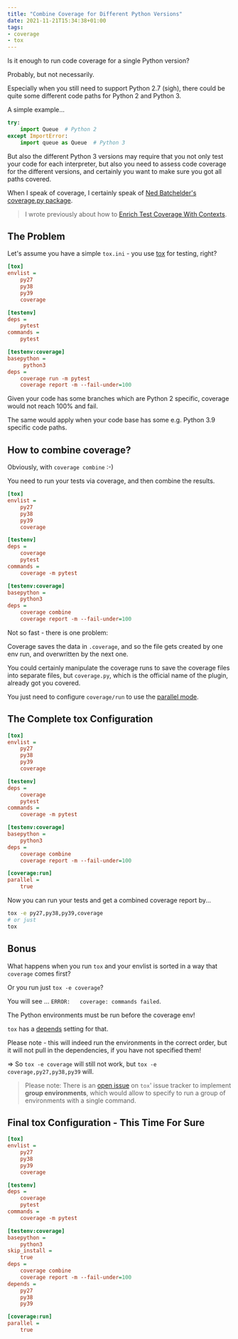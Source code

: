 ```yaml
---
title: "Combine Coverage for Different Python Versions"
date: 2021-11-21T15:34:38+01:00
tags:
- coverage
- tox
---
```


Is it enough to run code coverage for a single Python version?

Probably, but not necessarily.

Especially when you still need to support Python 2.7 (sigh),
there could be quite some different code paths for Python 2 and Python 3.

A simple example...

```python
try:
    import Queue  # Python 2
except ImportError:
    import queue as Queue  # Python 3
```

But also the different Python 3 versions may require that you not only test your code for each interpreter,
but also you need to assess code coverage for the different versions,
and certainly you want to make sure you got all paths covered.

When I speak of coverage,
I certainly speak of [Ned Batchelder's](https://twitter.com/nedbat) [coverage.py package](https://coverage.readthedocs.io/en/latest/).

> I wrote previously about how to [Enrich Test Coverage With Contexts](https://jugmac00.github.io/blog/enrich-test-coverage-with-contexts/).


## The Problem

Let's assume you have a simple `tox.ini` - you use [tox](https://tox.wiki/en/latest/) for testing, right?

```ini
[tox]
envlist =
    py27
    py38
    py39
    coverage

[testenv]
deps = 
    pytest
commands = 
    pytest

[testenv:coverage]
basepython =
     python3
deps =
    coverage run -m pytest
    coverage report -m --fail-under=100
```

Given your code has some branches which are Python 2 specific,
coverage would not reach 100% and fail.

The same would apply when your code base has some e.g. Python 3.9 specific code paths.

## How to combine coverage?

Obviously, with `coverage combine` :-)

You need to run your tests via coverage, and then combine the results.

```ini
[tox]
envlist =
    py27
    py38
    py39
    coverage

[testenv]
deps =
    coverage
    pytest
commands = 
    coverage -m pytest

[testenv:coverage]
basepython =
    python3
deps =
    coverage combine
    coverage report -m --fail-under=100
```

Not so fast - there is one problem:

Coverage saves the data in `.coverage`,
and so the file gets created by one env run, and overwritten by the next one.

You could certainly manipulate the coverage runs to save the coverage files into separate files,
but `coverage.py`,
which is the official name of the plugin,
already got you covered.

You just need to configure `coverage/run` to use the [parallel mode](https://coverage.readthedocs.io/en/latest/cmd.html?highlight=parallel#combining-data-files-coverage-combine).

## The Complete tox Configuration

```ini
[tox]
envlist =
    py27
    py38
    py39
    coverage

[testenv]
deps =
    coverage
    pytest
commands = 
    coverage -m pytest

[testenv:coverage]
basepython =
    python3
deps =
    coverage combine
    coverage report -m --fail-under=100

[coverage:run]
parallel =
    true
```

Now you can run your tests and get a combined coverage report by...

```bash
tox -e py27,py38,py39,coverage
# or just
tox
```

## Bonus

What happens when you run `tox` and your envlist is sorted in a way that `coverage` comes first?

Or you run just `tox -e coverage`?

You will see ... `ERROR:   coverage: commands failed`.

The Python environments must be run before the coverage env!

`tox` has a [depends](https://tox.wiki/en/latest/config.html#conf-depends) setting for that.

Please note - this will indeed run the environments in the correct order,
but it will not pull in the dependencies,
if you have not specified them!

=> So `tox -e coverage` will still not work, but `tox -e coverage,py27,py38,py39` will.

> Please note: There is an [open issue](https://github.com/tox-dev/tox/issues/238) on `tox`' issue tracker to implement **group environments**,
which would allow to specify to run a group of environments with a single command.

## Final tox Configuration - This Time For Sure

```ini
[tox]
envlist =
    py27
    py38
    py39
    coverage

[testenv]
deps =
    coverage
    pytest
commands = 
    coverage -m pytest

[testenv:coverage]
basepython =
    python3
skip_install =
    true
deps =
    coverage combine
    coverage report -m --fail-under=100
depends =
    py27
    py38
    py39

[coverage:run]
parallel =
    true
```
